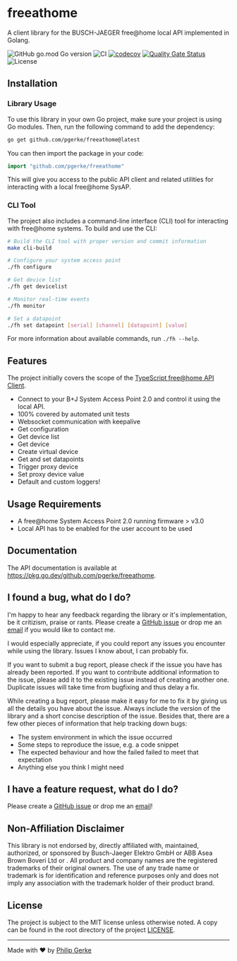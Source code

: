 # freeathome

A client library for the BUSCH-JAEGER free@home local API implemented in Golang.

![GitHub go.mod Go version](https://img.shields.io/github/go-mod/go-version/pgerke/freeathome)
![CI](https://img.shields.io/github/actions/workflow/status/pgerke/freeathome/ci.yaml?style=flat-square)
[![codecov](https://codecov.io/gh/pgerke/freeathome/branch/main/graph/badge.svg?token=UJQVXZ5PPM)](https://codecov.io/gh/pgerke/freeathome)
[![Quality Gate Status](https://sonarcloud.io/api/project_badges/measure?project=pgerke_freeathome&metric=alert_status)](https://sonarcloud.io/summary/new_code?id=pgerke_freeathome)
![License](https://img.shields.io/github/license/pgerke/freeathome?style=flat-square)

## Installation

### Library Usage

To use this library in your own Go project, make sure your project is using Go modules. Then, run the following command to add the dependency:

```sh
go get github.com/pgerke/freeathome@latest
```

You can then import the package in your code:

```go
import "github.com/pgerke/freeathome"
```

This will give you access to the public API client and related utilities for interacting with a local free\@home SysAP.

### CLI Tool

The project also includes a command-line interface (CLI) tool for interacting with free@home systems. To build and use the CLI:

```sh
# Build the CLI tool with proper version and commit information
make cli-build

# Configure your system access point
./fh configure

# Get device list
./fh get devicelist

# Monitor real-time events
./fh monitor

# Set a datapoint
./fh set datapoint [serial] [channel] [datapoint] [value]
```

For more information about available commands, run `./fh --help`.

## Features

The project initially covers the scope of the [TypeScript free@home API Client](https://github.com/pgerke/freeathome-local-api-client).

- Connect to your B+J System Access Point 2.0 and control it using the local API.
- 100% covered by automated unit tests
- Websocket communication with keepalive
- Get configuration
- Get device list
- Get device
- Create virtual device
- Get and set datapoints
- Trigger proxy device
- Set proxy device value
- Default and custom loggers!

## Usage Requirements

- A free@home System Access Point 2.0 running firmware > v3.0
- Local API has to be enabled for the user account to be used

## Documentation

The API documentation is available at https://pkg.go.dev/github.com/pgerke/freeathome.

## I found a bug, what do I do?

I'm happy to hear any feedback regarding the library or it's implementation, be it critizism, praise or rants. Please create a [GitHub issue](https://github.com/pgerke/freeathome/issues) or drop me an [email](mailto:info@philipgerke.com) if you would like to contact me.

I would especially appreciate, if you could report any issues you encounter while using the library. Issues I know about, I can probably fix.

If you want to submit a bug report, please check if the issue you have has already been reported. If you want to contribute additional information to the issue, please add it to the existing issue instead of creating another one. Duplicate issues will take time from bugfixing and thus delay a fix.

While creating a bug report, please make it easy for me to fix it by giving us all the details you have about the issue. Always include the version of the library and a short concise description of the issue. Besides that, there are a few other pieces of information that help tracking down bugs:

- The system environment in which the issue occurred
- Some steps to reproduce the issue, e.g. a code snippet
- The expected behaviour and how the failed failed to meet that expectation
- Anything else you think I might need

## I have a feature request, what do I do?

Please create a [GitHub issue](https://github.com/pgerke/freeathome/issues) or drop me an [email](mailto:info@philipgerke.com)!

## Non-Affiliation Disclaimer

This library is not endorsed by, directly affiliated with, maintained, authorized, or sponsored by Busch-Jaeger Elektro GmbH or ABB Asea Brown Boveri Ltd or . All product and company names are the registered trademarks of their original owners. The use of any trade name or trademark is for identification and reference purposes only and does not imply any association with the trademark holder of their product brand.

## License

The project is subject to the MIT license unless otherwise noted. A copy can be found in the root directory of the project [LICENSE](./LICENSE).

<hr>

Made with ❤️ by [Philip Gerke](https://github.com/pgerke)
